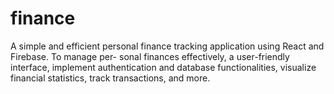 # finance
A simple and efficient personal finance tracking application using React and Firebase. To manage per- sonal finances effectively, a user-friendly interface, implement authentication and database functionalities, visualize financial statistics, track transactions, and more.
